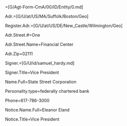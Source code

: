 =[G/Agt-Form-CmA/00/ID/Entity/0.md]

Adr.=[G/U/at/US/MA/Suffolk/Boston/Geo]

Register.Adr.=[G/U/at/US/DE/New_Castle/Wilmington/Geo]

Adr.Street.#=One

Adr.Street.Name=Financial Center

Adr.Zip=02111

Signer.=[G/U/id/samuel_hardy.md]

Signer.Title=Vice President

Name.Full=State Street Corporation

Personality.type=federally chartered bank

Phone=617-786-3000

Notice.Name.Full=Eleanor Eland

Notice.Title=Vice President